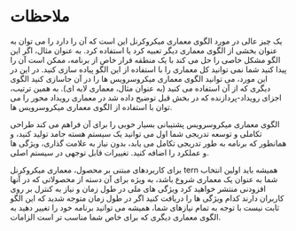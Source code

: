 # ملاحظات

یک چیز عالی در مورد الگوی معماری میکروکرنل این است که آن را دارد را می توان به عنوان بخشی از الگوی معماری دیگر تعبیه کرد یا استفاده کرد. به عنوان مثال، اگر این الگو مشکل خاصی را حل می کند با یک منطقه فرار خاص از برنامه، ممکن است آن را پیدا کنید شما نمی توانید کل معماری را با استفاده از این الگو پیاده سازی کنید. در این در این مورد، می توانید الگوی معماری میکروسرویس ها را در آن جاسازی کنید الگوی دیگری که از آن استفاده می کنید (به عنوان مثال، معماری لایه ای). به همین ترتیب، اجزای رویداد-پردازنده که در بخش قبل توضیح داده شد در معماری رویداد محور را می توان با استفاده از الگوی معماری میکروسرویس ها.

الگوی معماری میکروسرویس پشتیبانی بسیار خوبی را برای آن فراهم می کند طراحی تکاملی و توسعه تدریجی شما اول می توانید یک سیستم هسته جامد تولید کنید، و همانطور که برنامه به طور تدریجی تکامل می یابد، بدون نیاز به علامت گذاری، ویژگی ها و عملکرد را اضافه کنید. تغییرات قابل توجهی در سیستم اصلی.

برای کاربردهای مبتنی بر محصول، معماری میکروکرنل tern همیشه باید اولین انتخاب شما به عنوان یک معماری شروع باشد، به ویژه برای آن دسته از محصولاتی که در آنها افزودنی منتشر خواهید کرد ویژگی های ملی در طول زمان و نیاز به کنترل بر روی کاربران دارند کدام ویژگی ها را دریافت کنید اگر در طول زمان متوجه شدید که این الگو ثابت نیست با توجه به تمام نیازهای شما، همیشه می توانید برنامه خود را تغییر دهید به الگوی معماری دیگری که برای خاص شما مناسب تر است الزامات.
